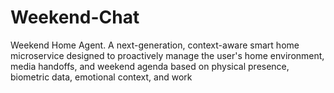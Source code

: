 # Weekend-Chat
Weekend Home Agent. A next-generation, context-aware smart home microservice designed to proactively manage the user's home environment, media handoffs, and weekend agenda based on physical presence, biometric data, emotional context, and work
